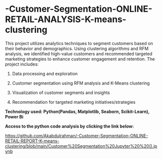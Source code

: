 # -Customer-Segmentation-ONLINE-RETAIL-ANALYSIS-K-means-clustering
This project utilizes analytics techniques to segment customers based on their behavior and demographics. Using clustering algorithms and RFM analysis, we identified high-value customers and recommended targeted marketing strategies to enhance customer engagement and retention. 
The project includes:

1. Data processing and exploration

2. Customer segmentation using RFM analysis and K-Means clustering

3. Visualization of customer segments and insights

4. Recommendation for targeted marketing initiatives/strategies


__Technology used: Python(Pandas, Matplotlib, Seaborn, Scikit-Learn), Power Bi__


__Access to the python code analysis by clicking the link below:__

https://github.com/Akabdulrahman/-Customer-Segmentation-ONLINE-RETAIL-REPORT-K-means-clustering/blob/main/Customer%20Segmentation%20Jupyter%20%20().ipynb



